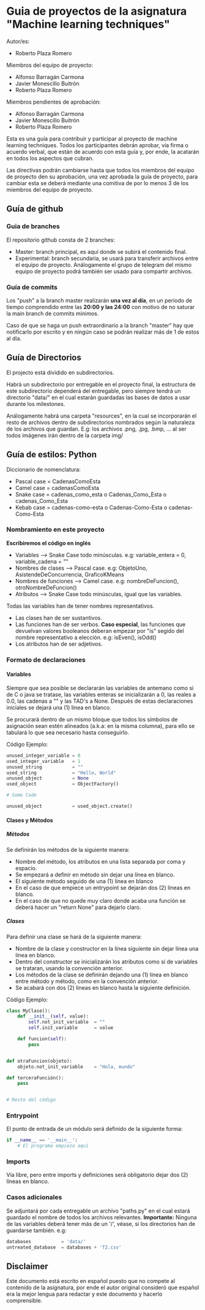 # Guia de proyectos de la asignatura "Machine learning techniques"
Autor/es:
* Roberto Plaza Romero

Miembros del equipo de proyecto:
* Alfonso Barragán Carmona
* Javier Monescillo Buitrón
* Roberto Plaza Romero

Miembros pendientes de aprobación:
* Alfonso Barragán Carmona
* Javier Monescillo Buitrón
* Roberto Plaza Romero

Esta es una guía para contribuir y participar al proyecto de machine learning techniques. Todos los participantes debrán aprobar, vía firma o acuerdo verbal, que están de acuerdo con esta guía y, por ende, la acatarán en todos los aspectos que cubran.

Las directivas podrán cambiarse hasta que todos los miembros del equipo de proyecto den su aprobación, una vez aprobada la guía de proyecto, para cambiar esta se deberá mediante una comitiva de por lo menos 3 de los miembros del equipo de proyecto.

## Guía de github
### Guia de branches
El repositorio github consta de 2 branches:
* Master: branch principal, es aquí donde se subirá el contenido final.
* Experimental: branch secundaria, se usará para transferir archivos entre el equipo de proyecto. Análogamente el grupo de telegram del mismo equipo de proyecto podrá también ser usado para compartir archivos.
### Guía de commits
Los "push" a la branch master realizarán **una vez al día**, en un periodo de tiempo comprendido entre las **20:00 y las 24:00** con motivo de no saturar la main branch de commits mínimos.

Caso de que se haga un push extraordinario a la branch "master" hay que notificarlo por escrito y en ningún caso se podrán realizar más de 1 de estos al día.

## Guía de Directorios
El projecto está dividido en subdirectorios.

Habrá un subdirectorio por entregable en el proyecto final, la estructura de este subdirectorio dependerá del entregable, pero siempre tendrá un directorio "data/" en el cual estarán guardadas las bases de datos a usar durante los milestones.

Análogamente habrá una carpeta "resources", en la cual se incorporarán el resto de archivos dentro de subdirectorios nombrados según la naturaleza de los archivos que guardan.
E.g: los archivos .png, .jpg, .bmp, ... al ser todos imágenes irán dentro de la carpeta img/

## Guía de estilos: Python
Diccionario de nomenclatura:
* Pascal case = CadenasComoEsta
* Camel case = cadenasComoEsta
* Snake case = cadenas_como_esta o Cadenas_Como_Esta o cadenas_Como_Esta
* Kebab case = cadenas-como-esta o Cadenas-Como-Esta o cadenas-Como-Esta

### Nombramiento en este proyecto
**Escribiremos el código en inglés**
* Variables --> Snake Case todo minúsculas. e.g: variable_entera = 0, variable_cadena = ""
* Nombres de clases --> Pascal case. e.g: ObjetoUno, AsistendeDeConcurrencia, GraficoKMeans
* Nombres de funciones --> Camel case. e.g: nombreDeFuncion(), otroNombreDeFuncion()
* Atributos --> Snake Case todo minúsculas, igual que las variables.

Todas las variables han de tener nombres representativos.
* Las clases han de ser sustantivos.
* Las funciones han de ser verbos. **Caso especial**, las funciones que devuelvan valores booleanos deberan empezar por "is" segido del nombre representativo a elección. e.g: isEven(), isOdd()
* Los atributos han de ser adjetivos.

### Formato de declaraciones
#### Variables
Siempre que sea posible se declararán las variables de antemano como si de C o java se tratase, las variables enteras se inicializarán a 0, las reales a 0.0, las cadenas a "" y las TAD's a None. Después de estas declaraciones iniciales se dejará una (1) línea en blanco.

Se procurará dentro de un mismo bloque que todos los símbolos de asignación sean estén alineados (a.k.a: en la misma columna), para ello se tabulará lo que sea necesario hasta conseguirlo.

Código Ejemplo:
```python
unused_integer_variable = 0
used_integer_variable   = 1
unused_string           = ""
used_string             = "Hello, World"
unused_object           = None
used_object             = ObjectFactory()

# Some Code

unused_object           = used_object.create()
```

#### Clases y Métodos
##### Métodos
Se definirán los métodos de la siguiente manera:
* Nombre del método, los atributos en una lista separada por coma y espacio.
* Se empezará a definir en método sin dejar una línea en blanco.
* El siguiente método seguido de una (1) línea en blanco
* En el caso de que empiece un entrypoint se dejarán dos (2) líneas en blanco.
* En el caso de que no quede muy claro donde acaba una función se deberá hacer un "return None" para dejarlo claro.

##### Clases
Para definir una clase se hará de la siguiente manera:
* Nombre de la clase y constructor en la línea siguiente sin dejar línea una línea en blanco.
* Dentro del constructor se inicializarán los atributos como si de variables se trataran, usando la convención anterior.
* Los métodos de la clase se definirán dejando una (1) línea en blanco entre método y método, como en la convención anterior.
* Se acabará con dos (2) líneas en blanco hasta la siguiente definición.

Código Ejemplo:
```python
class MyClase():
    def __init__(self, value):
        self.not_init_variable  = ""
        self.init_variable      = value

    def funcion(self):
        pass


def otraFuncion(objeto):
    objeto.not_init_variable    = "Hola, mundo"

def terceraFunción():
    pass


# Resto del código
```

### Entrypoint
El punto de entrada de un módulo será definido de la siguiente forma:
```python
if __name__ == '__main__':
    # El programa empieza aquí
```

### Imports
Vía libre, pero entre imports y definiciones será obligatorio dejar dos (2) líneas en blanco.

### Casos adicionales
Se adjuntará por cada entregable un archivo "paths.py" en el cual estará guardado el nombre de todos los archivos relevantes. **Importante:** Ninguna de las variables deberá tener más de un '/', véase, si los directorios han de guardarse también. e.g:
```python
databases           = 'data/'
untreated_database  = databases + 'T2.csv'
```

## Disclaimer
Este documento está escrito en español puesto que no compete al contenido de la asignatura, por ende el autor original consideró que español era la mejor lengua para redactar y este documento y hacerlo comprensible.
